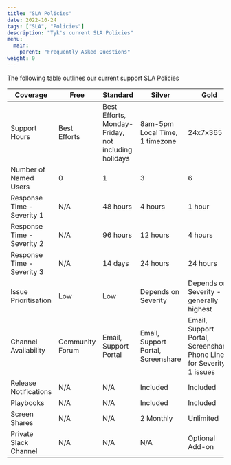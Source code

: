 ```yaml
---
title: "SLA Policies"
date: 2022-10-24
tags: ["SLA", "Policies"]
description: "Tyk's current SLA Policies"
menu:
  main:
    parent: "Frequently Asked Questions"
weight: 0
---
```


The following table outlines our current support SLA Policies


| Coverage                   | Free            | Standard                                            | Silver                             | Gold                                                                 |
|----------------------------|-----------------|-----------------------------------------------------|------------------------------------|----------------------------------------------------------------------|
| Support Hours              | Best Efforts    | Best Efforts, Monday-Friday, not including holidays | 8am-5pm Local Time, 1 timezone     | 24x7x365                                                             |
| Number of Named Users      | 0               | 1                                                   | 3                                  | 6                                                                    |
| Response Time - Severity 1 | N/A             | 48 hours                                            | 4 hours                            | 1 hour                                                               |
| Response Time - Severity 2 | N/A             | 96 hours                                            | 12 hours                           | 4 hours                                                              |
| Response Time - Severity 3 | N/A             | 14 days                                             | 24 hours                           | 24 hours                                                             |
| Issue Prioritisation       | Low             | Low                                                 | Depends on Severity                | Depends on Severity - generally highest                              |
| Channel Availability       | Community Forum | Email, Support Portal                               | Email, Support Portal, Screenshare | Email, Support Portal, Screenshare, Phone Line for Severity 1 issues |
| Release Notifications      | N/A             | N/A                                                 | Included                           | Included                                                             |
| Playbooks                  | N/A             | N/A                                                 | Included                           | Included                                                             |
| Screen Shares              | N/A             | N/A                                                 | 2 Monthly                          | Unlimited                                                            |
| Private Slack Channel      | N/A             | N/A                                                 | N/A                                | Optional Add-on                                                      |